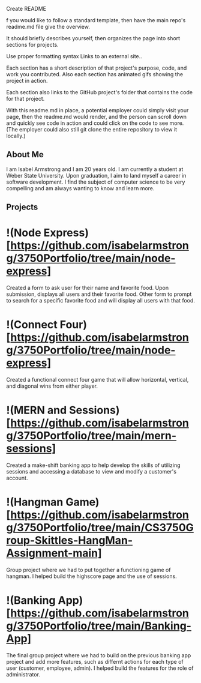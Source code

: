 Create README

f you would like to follow a standard template, then have the main repo's readme.md file give the overview. 

It should briefly describes yourself, then organizes the page into short sections for projects. 

Use proper formatting syntax Links to an external site.. 

Each section has a short description of that project's purpose, code, and work you contributed. Also each section has animated gifs showing the project in action. 

Each section also links to the GitHub project's folder that contains the code for that project. 

With this readme.md in place, a potential employer could simply visit your page, then the readme.md would render, and the person can scroll down and quickly see code in action and could click on the code to see more. (The employer could also still git clone the entire repository to view it locally.)


## About Me
I am Isabel Armstrong and I am 20 years old. I am currently a student at Weber State University. Upon graduation, I aim to land myself a career in software development. I find the subject of computer science to be very compelling and am always wanting to know and learn more. 

## Projects
# !(Node Express)[https://github.com/isabelarmstrong/3750Portfolio/tree/main/node-express]

Created a form to ask user for their name and favorite food. Upon submission, displays all users and their favorite food. Other form to prompt to search for a specific favorite food and will display all users with that food.

# !(Connect Four)[https://github.com/isabelarmstrong/3750Portfolio/tree/main/node-express]

Created a functional connect four game that will allow horizontal, vertical, and diagonal wins from either player.

# !(MERN and Sessions)[https://github.com/isabelarmstrong/3750Portfolio/tree/main/mern-sessions]

Created a make-shift banking app to help develop the skills of utilizing sessions and accessing a database to view and modify a customer's account.

# !(Hangman Game)[https://github.com/isabelarmstrong/3750Portfolio/tree/main/CS3750Group-Skittles-HangMan-Assignment-main]

Group project where we had to put together a functioning game of hangman. I helped build the highscore page and the use of sessions.

# !(Banking App)[https://github.com/isabelarmstrong/3750Portfolio/tree/main/Banking-App]

The final group project where we had to build on the previous banking app project and add more features, such as differnt actions for each type of user (customer, employee, admin). I helped build the features for the role of administrator.
